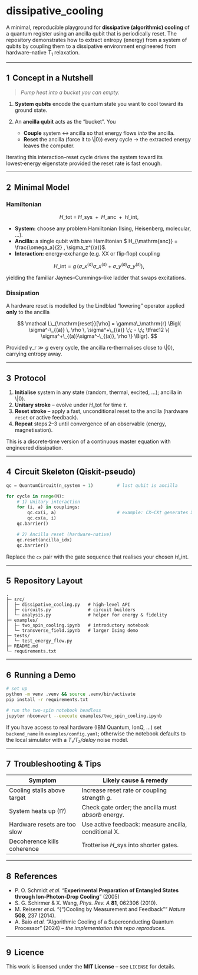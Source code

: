 # dissipative\_cooling

A minimal, reproducible playground for **dissipative (algorithmic) cooling** of a quantum register using an ancilla qubit that is periodically reset.  The repository demonstrates how to extract entropy (energy) from a system of qubits by coupling them to a dissipative environment engineered from hardware–native $T_1$ relaxation.

---

## 1  Concept in a Nutshell

> *Pump heat into a bucket you can empty.*

1. **System qubits** encode the quantum state you want to cool toward its ground state.
2. An **ancilla qubit** acts as the “bucket”.  You

   * **Couple** system ↔ ancilla so that energy flows *into* the ancilla.
   * **Reset** the ancilla (force it to \\|0⟩) every cycle → the extracted energy leaves the computer.

Iterating this interaction–reset cycle drives the system toward its lowest‑energy eigenstate provided the reset rate is fast enough.

---

## 2  Minimal Model

### Hamiltonian

$$
H\_{\mathrm{tot}} \;=\; H\_{\mathrm{sys}} \;\; + \;\; H\_{\mathrm{anc}} \;\; + \;\; H\_{\mathrm{int}},
$$

* **System:** choose any problem Hamiltonian (Ising, Heisenberg, molecular, …).
* **Ancilla:** a single qubit with bare Hamiltonian $ H\_{\mathrm{anc}} = \frac{\omega\_a}{2} \, \sigma\_z^{(a)}$.
* **Interaction:** energy‑exchange (e.g. XX or flip‑flop) coupling

$$
H\_{\mathrm{int}} = g \, \bigl( \sigma\_x^{(a)} \sigma\_x^{(s)} + \sigma\_y^{(a)} \sigma\_y^{(s)} \bigr),
$$

yielding the familiar Jaynes–Cummings–like ladder that swaps excitations.

### Dissipation

A hardware reset is modelled by the Lindblad “lowering” operator applied **only** to the ancilla

$$
\mathcal L\_{\mathrm{reset}}[\rho] = \gamma\_\mathrm{r} \Bigl( \sigma^-\_{(a)} \, \rho \, \sigma^+\_{(a)} \;\; - \;\; \tfrac12 \{ \sigma^+\_{(a)}\sigma^-\_{(a)}, \rho \} \Bigr).
$$

Provided $\gamma\_\mathrm{r} \gg g$ every cycle, the ancilla re‑thermalises close to \\|0⟩, carrying entropy away.

---

## 3  Protocol

1. **Initialise** system in any state (random, thermal, excited, …); ancilla in \\|0⟩.
2. **Unitary stroke** – evolve under $H\_{\mathrm{tot}}$ for time $\tau$.
3. **Reset stroke** – apply a fast, unconditional reset to the ancilla (hardware `reset` or active feedback).
4. **Repeat** steps 2–3 until convergence of an observable (energy, magnetisation).

This is a discrete‑time version of a continuous master equation with engineered dissipation.

---

## 4  Circuit Skeleton (Qiskit‑pseudo)

```python
qc = QuantumCircuit(n_system + 1)         # last qubit is ancilla

for cycle in range(N):
    # 1) Unitary interaction
    for (i, a) in couplings:
        qc.cx(i, a)                       # example: CX–CX† generates XX
        qc.cx(a, i)
    qc.barrier()

    # 2) Ancilla reset (hardware‑native)
    qc.reset(ancilla_idx)
    qc.barrier()
```

Replace the `cx` pair with the gate sequence that realises your chosen $H\_{\mathrm{int}}$.

---

## 5  Repository Layout

```
.
├─ src/
│  ├─ dissipative_cooling.py   # high‑level API
│  ├─ circuits.py              # circuit builders
│  └─ analysis.py              # helper for energy & fidelity
├─ examples/
│  ├─ two_spin_cooling.ipynb   # introductory notebook
│  └─ transverse_field.ipynb   # larger Ising demo
├─ tests/
│  └─ test_energy_flow.py
├─ README.md
└─ requirements.txt
```

---

## 6  Running a Demo

```bash
# set up
python -m venv .venv && source .venv/bin/activate
pip install -r requirements.txt

# run the two‑spin notebook headless
jupyter nbconvert --execute examples/two_spin_cooling.ipynb
```

If you have access to real hardware (IBM Quantum, IonQ, …) set `backend_name` in `examples/config.yaml`; otherwise the notebook defaults to the local simulator with a *T₁/T₂/delay* noise model.

---

## 7  Troubleshooting & Tips

| Symptom                      | Likely cause & remedy                                |
| ---------------------------- | ---------------------------------------------------- |
| Cooling stalls above target  | Increase reset rate or coupling strength $g$.        |
| System heats up (!?)         | Check gate order; the ancilla must *absorb* energy.  |
| Hardware resets are too slow | Use active feedback: measure ancilla, conditional X. |
| Decoherence kills coherence  | Trotterise $H\_{\mathrm{sys}}$ into shorter gates.   |

---

## 8  References

* P. O. Schmidt *et al.* “**Experimental Preparation of Entangled States through Ion‑Photon‑Drop Cooling**” (2005)
* S. G. Schirmer & X. Wang, *Phys. Rev. A* **81**, 062306 (2010).
* M. Reiserer *et al.* “{“}Cooling by Measurement and Feedback”” *Nature* **508**, 237 (2014).
* A. Baio *et al.* “Algorithmic Cooling of a Superconducting Quantum Processor” (2024) – *the implementation this repo reproduces*.

---

## 9  Licence

This work is licensed under the **MIT License** – see `LICENSE` for details.
